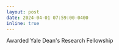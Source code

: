 ```yaml
---
layout: post
date: 2024-04-01 07:59:00-0400
inline: true
---
```


Awarded Yale Dean's Research Fellowship